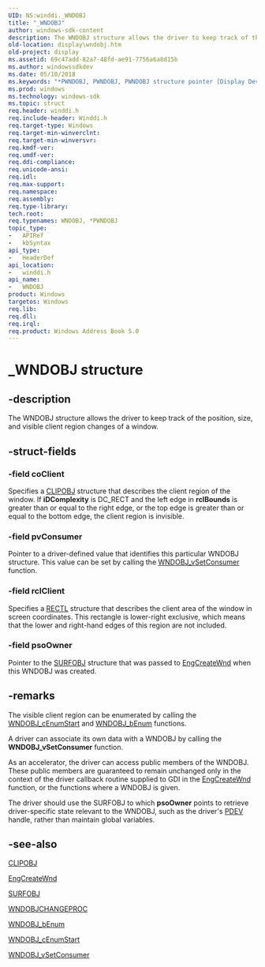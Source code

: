```yaml
---
UID: NS:winddi._WNDOBJ
title: "_WNDOBJ"
author: windows-sdk-content
description: The WNDOBJ structure allows the driver to keep track of the position, size, and visible client region changes of a window.
old-location: display\wndobj.htm
old-project: display
ms.assetid: 69c47add-82a7-48fd-ae91-7756a6a8d15b
ms.author: windowssdkdev
ms.date: 05/10/2018
ms.keywords: "*PWNDOBJ, PWNDOBJ, PWNDOBJ structure pointer [Display Devices], WNDOBJ, WNDOBJ structure [Display Devices], _WNDOBJ, display.wndobj, grstrcts_78a58771-627a-419e-b6f0-00411e32a22a.xml, winddi/PWNDOBJ, winddi/WNDOBJ"
ms.prod: windows
ms.technology: windows-sdk
ms.topic: struct
req.header: winddi.h
req.include-header: Winddi.h
req.target-type: Windows
req.target-min-winverclnt: 
req.target-min-winversvr: 
req.kmdf-ver: 
req.umdf-ver: 
req.ddi-compliance: 
req.unicode-ansi: 
req.idl: 
req.max-support: 
req.namespace: 
req.assembly: 
req.type-library: 
tech.root: 
req.typenames: WNDOBJ, *PWNDOBJ
topic_type:
-	APIRef
-	kbSyntax
api_type:
-	HeaderDef
api_location:
-	winddi.h
api_name:
-	WNDOBJ
product: Windows
targetos: Windows
req.lib: 
req.dll: 
req.irql: 
req.product: Windows Address Book 5.0
---
```


# _WNDOBJ structure


## -description


The WNDOBJ structure allows the driver to keep track of the position, size, and visible client region changes of a window. 


## -struct-fields




### -field coClient

Specifies a <a href="https://msdn.microsoft.com/library/windows/hardware/ff539417">CLIPOBJ</a> structure that describes the client region of the window. If <b>iDComplexity</b> is DC_RECT and the left edge in <b>rclBounds</b> is greater than or equal to the right edge, or the top edge is greater than or equal to the bottom edge, the client region is invisible.


### -field pvConsumer

Pointer to a driver-defined value that identifies this particular WNDOBJ structure. This value can be set by calling the <a href="https://msdn.microsoft.com/library/windows/hardware/ff570606">WNDOBJ_vSetConsumer</a> function.


### -field rclClient

Specifies a <a href="https://msdn.microsoft.com/library/windows/hardware/ff569236">RECTL</a> structure that describes the client area of the window in screen coordinates. This rectangle is lower-right exclusive, which means that the lower and right-hand edges of this region are not included.


### -field psoOwner

Pointer to the <a href="https://msdn.microsoft.com/library/windows/hardware/ff569901">SURFOBJ</a> structure that was passed to <a href="https://msdn.microsoft.com/library/windows/hardware/ff564769">EngCreateWnd</a> when this WNDOBJ was created.


## -remarks



The visible client region can be enumerated by calling the <a href="https://msdn.microsoft.com/library/windows/hardware/ff570603">WNDOBJ_cEnumStart</a> and <a href="https://msdn.microsoft.com/library/windows/hardware/ff570602">WNDOBJ_bEnum</a> functions.

A driver can associate its own data with a WNDOBJ by calling the <b>WNDOBJ_vSetConsumer</b> function.

As an accelerator, the driver can access public members of the WNDOBJ. These public members are guaranteed to remain unchanged only in the context of the driver callback routine supplied to GDI in the <a href="https://msdn.microsoft.com/library/windows/hardware/ff564769">EngCreateWnd</a> function, or the functions where a WNDOBJ is given.

The driver should use the SURFOBJ to which <b>psoOwner</b> points to retrieve driver-specific state relevant to the WNDOBJ, such as the driver's <a href="https://msdn.microsoft.com/139a10e9-203b-499b-9291-8537eae9189c">PDEV</a> handle, rather than maintain global variables.




## -see-also




<a href="https://msdn.microsoft.com/library/windows/hardware/ff539417">CLIPOBJ</a>



<a href="https://msdn.microsoft.com/library/windows/hardware/ff564769">EngCreateWnd</a>



<a href="https://msdn.microsoft.com/library/windows/hardware/ff569901">SURFOBJ</a>



<a href="https://msdn.microsoft.com/library/windows/hardware/ff570601">WNDOBJCHANGEPROC</a>



<a href="https://msdn.microsoft.com/library/windows/hardware/ff570602">WNDOBJ_bEnum</a>



<a href="https://msdn.microsoft.com/library/windows/hardware/ff570603">WNDOBJ_cEnumStart</a>



<a href="https://msdn.microsoft.com/library/windows/hardware/ff570606">WNDOBJ_vSetConsumer</a>
 

 

